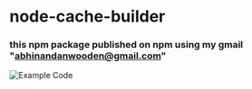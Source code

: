 # node-cache-builder
### this npm package published on npm using my gmail "abhinandanwooden@gmail.com"
![Example Code](https://i.ibb.co/dJCxgYc/nc.png)



